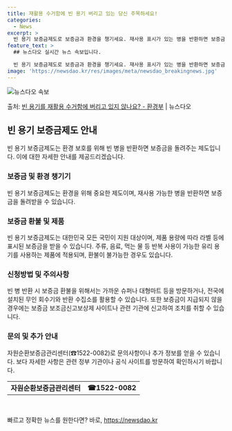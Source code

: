 ```yaml
---
title: 재활용 수거함에 빈 용기 버리고 있는 당신 주목하세요!
categories:
  - News
excerpt: >
  빈 용기 보증금제도로 보증금과 환경을 챙기세요. 재사용 표시가 있는 병을 반환하면 보증금을 돌려드립니다.  …
feature_text: >
  ## 뉴스다오 실시간 뉴스 속보입니다.

  빈 용기 보증금제도로 보증금과 환경을 챙기세요. 재사용 표시가 있는 병을 반환하면 보증금을 돌려드립니다.  …
image: 'https://newsdao.kr/res/images/meta/newsdao_breakingnews.jpg'
---
```


![뉴스다오 속보](https://newsdao.kr/res/images/meta/newsdao_breakingnews.jpg)

<p>출처: <a href="https://newsdao.kr/2745" rel="dofollow">빈 용기를 재활용 수거함에 버리고 있지 않나요? - 환경부</a> | 뉴스다오</p>

<h2 data-ke-size="size26">빈 용기 보증금제도 안내</h2>
<p data-ke-size="size16">빈 용기 보증금제도는 환경 보호를 위해 빈 병을 반환하면 보증금을 돌려주는 제도입니다. 이에 대한 자세한 안내를 제공드리겠습니다. </p>

<h3>보증금 및 환경 챙기기</h3>
<p data-ke-size="size16">빈 용기 보증금제도는 환경을 위해 중요한 제도이며, 재사용 가능한 병을 반환하면 보증금을 돌려받을 수 있습니다. </p>

<h3>보증금 환불 및 제품</h3>
<p data-ke-size="size16">빈 용기 보증금제도는 대한민국 모든 국민이 지원 대상이며, 제품 용량에 따라 라벨 등에 표시된 보증금을 받을 수 있습니다. 주류, 음료, 먹는 물 등 반복 사용이 가능한 유리 용기를 사용하는 제품에 적용되며, 환불이 불가능한 경우도 있습니다. </p>

<h3>신청방법 및 주의사항</h3>
<p data-ke-size="size16">빈 병 반환 시 보증금 환불을 위해서는 가까운 슈퍼나 대형마트 등을 방문하거나, 전국에 설치된 무인 회수기와 반환 수집소를 활용할 수 있습니다. 또한 보증금이 지급되지 않을 경우에는 보증금 보조금신고보상제 사이트나 관련 기관에 신고하여 조치를 취할 수 있습니다. </p>

<h3>문의 및 추가 안내</h3>
<p data-ke-size="size16">자원순환보증금관리센터(☎1522-0082)로 문의사항이나 추가 정보를 얻을 수 있습니다. 보다 자세한 사항은 관련 정부 기관이나 공식 사이트를 방문하여 확인하시기 바랍니다. </p>

<table>
  <tr>
    <td style="text-align: center; height: 17px;"><b>자원순환보증금관리센터</b></td>
    <td style="text-align: center; height: 17px;"><b>☎1522-0082</b></td>
  </tr>
</table>
<p data-ke-size="size16">&nbsp;</p> 

빠르고 정확한 뉴스를 원한다면? 바로, <a href="https://newsdao.kr" rel="dofollow">https://newsdao.kr</a>


    
